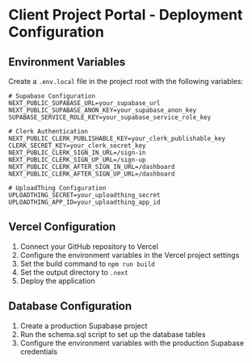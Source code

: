 # Client Project Portal - Deployment Configuration

## Environment Variables

Create a `.env.local` file in the project root with the following variables:

```
# Supabase Configuration
NEXT_PUBLIC_SUPABASE_URL=your_supabase_url
NEXT_PUBLIC_SUPABASE_ANON_KEY=your_supabase_anon_key
SUPABASE_SERVICE_ROLE_KEY=your_supabase_service_role_key

# Clerk Authentication
NEXT_PUBLIC_CLERK_PUBLISHABLE_KEY=your_clerk_publishable_key
CLERK_SECRET_KEY=your_clerk_secret_key
NEXT_PUBLIC_CLERK_SIGN_IN_URL=/sign-in
NEXT_PUBLIC_CLERK_SIGN_UP_URL=/sign-up
NEXT_PUBLIC_CLERK_AFTER_SIGN_IN_URL=/dashboard
NEXT_PUBLIC_CLERK_AFTER_SIGN_UP_URL=/dashboard

# UploadThing Configuration
UPLOADTHING_SECRET=your_uploadthing_secret
UPLOADTHING_APP_ID=your_uploadthing_app_id
```

## Vercel Configuration

1. Connect your GitHub repository to Vercel
2. Configure the environment variables in the Vercel project settings
3. Set the build command to `npm run build`
4. Set the output directory to `.next`
5. Deploy the application

## Database Configuration

1. Create a production Supabase project
2. Run the schema.sql script to set up the database tables
3. Configure the environment variables with the production Supabase credentials
